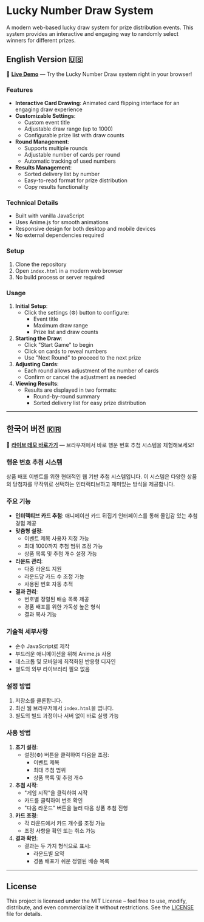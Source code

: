 # Lucky Number Draw System  

A modern web-based lucky draw system for prize distribution events. This system provides an interactive and engaging way to randomly select winners for different prizes.  

## English Version 🇺🇸  

📌 **[Live Demo](https://splex7.github.io/LuckyNumberDraw/)** — Try the Lucky Number Draw system right in your browser!

### Features  
- **Interactive Card Drawing**: Animated card flipping interface for an engaging draw experience  
- **Customizable Settings**:  
  - Custom event title  
  - Adjustable draw range (up to 1000)  
  - Configurable prize list with draw counts  
- **Round Management**:  
  - Supports multiple rounds  
  - Adjustable number of cards per round  
  - Automatic tracking of used numbers  
- **Results Management**:  
  - Sorted delivery list by number  
  - Easy-to-read format for prize distribution  
  - Copy results functionality  

### Technical Details  
- Built with vanilla JavaScript  
- Uses Anime.js for smooth animations  
- Responsive design for both desktop and mobile devices  
- No external dependencies required  

### Setup  
1. Clone the repository  
2. Open `index.html` in a modern web browser  
3. No build process or server required  

### Usage  
1. **Initial Setup**:  
   - Click the settings (⚙️) button to configure:  
     - Event title  
     - Maximum draw range  
     - Prize list and draw counts  
2. **Starting the Draw**:  
   - Click "Start Game" to begin  
   - Click on cards to reveal numbers  
   - Use "Next Round" to proceed to the next prize  
3. **Adjusting Cards**:  
   - Each round allows adjustment of the number of cards  
   - Confirm or cancel the adjustment as needed  
4. **Viewing Results**:  
   - Results are displayed in two formats:  
     - Round-by-round summary  
     - Sorted delivery list for easy prize distribution  

---

## 한국어 버전 🇰🇷  

📌 **[라이브 데모 바로가기](https://splex7.github.io/LuckyNumberDraw/)** — 브라우저에서 바로 행운 번호 추첨 시스템을 체험해보세요!

### 행운 번호 추첨 시스템  

상품 배포 이벤트를 위한 현대적인 웹 기반 추첨 시스템입니다. 이 시스템은 다양한 상품의 당첨자를 무작위로 선택하는 인터랙티브하고 재미있는 방식을 제공합니다.  

### 주요 기능  
- **인터랙티브 카드 추첨**: 애니메이션 카드 뒤집기 인터페이스를 통해 몰입감 있는 추첨 경험 제공  
- **맞춤형 설정**:  
  - 이벤트 제목 사용자 지정 가능  
  - 최대 1000까지 추첨 범위 조정 가능  
  - 상품 목록 및 추첨 개수 설정 가능  
- **라운드 관리**:  
  - 다중 라운드 지원  
  - 라운드당 카드 수 조정 가능  
  - 사용된 번호 자동 추적  
- **결과 관리**:  
  - 번호별 정렬된 배송 목록 제공  
  - 경품 배포를 위한 가독성 높은 형식  
  - 결과 복사 기능  

### 기술적 세부사항  
- 순수 JavaScript로 제작  
- 부드러운 애니메이션을 위해 Anime.js 사용  
- 데스크톱 및 모바일에 최적화된 반응형 디자인  
- 별도의 외부 라이브러리 필요 없음  

### 설정 방법  
1. 저장소를 클론합니다.  
2. 최신 웹 브라우저에서 `index.html`을 엽니다.  
3. 별도의 빌드 과정이나 서버 없이 바로 실행 가능  

### 사용 방법  
1. **초기 설정**:  
   - 설정(⚙️) 버튼을 클릭하여 다음을 조정:  
     - 이벤트 제목  
     - 최대 추첨 범위  
     - 상품 목록 및 추첨 개수  
2. **추첨 시작**:  
   - "게임 시작"을 클릭하여 시작  
   - 카드를 클릭하여 번호 확인  
   - "다음 라운드" 버튼을 눌러 다음 상품 추첨 진행  
3. **카드 조정**:  
   - 각 라운드에서 카드 개수를 조정 가능  
   - 조정 사항을 확인 또는 취소 가능  
4. **결과 확인**:  
   - 결과는 두 가지 형식으로 표시:  
     - 라운드별 요약  
     - 경품 배포가 쉬운 정렬된 배송 목록  

---

## License

This project is licensed under the MIT License – feel free to use, modify, distribute, and even commercialize it without restrictions. See the [LICENSE](LICENSE) file for details.

